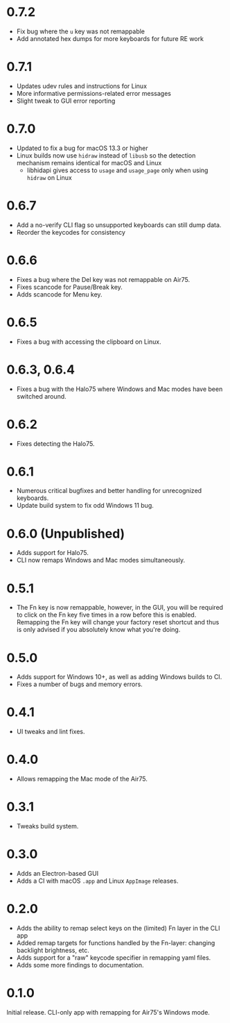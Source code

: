 # 0.7.2
- Fix bug where the `u` key was not remappable
- Add annotated hex dumps for more keyboards for future RE work

# 0.7.1
- Updates udev rules and instructions for Linux
- More informative permissions-related error messages
- Slight tweak to GUI error reporting

# 0.7.0
- Updated to fix a bug for macOS 13.3 or higher
- Linux builds now use `hidraw` instead of `libusb` so the detection mechanism
  remains identical for macOS and Linux
    - libhidapi gives access to `usage` and `usage_page` only when using `hidraw`
    on Linux

# 0.6.7
- Add a no-verify CLI flag so unsupported keyboards can still dump data.
- Reorder the keycodes for consistency

# 0.6.6
- Fixes a bug where the Del key was not remappable on Air75.
- Fixes scancode for Pause/Break key.
- Adds scancode for Menu key. 

# 0.6.5
- Fixes a bug with accessing the clipboard on Linux.

# 0.6.3, 0.6.4
- Fixes a bug with the Halo75 where Windows and Mac modes have been switched around.

# 0.6.2
- Fixes detecting the Halo75.

# 0.6.1
- Numerous critical bugfixes and better handling for unrecognized keyboards.
- Update build system to fix odd Windows 11 bug.

# 0.6.0 (Unpublished)
- Adds support for Halo75.
- CLI now remaps Windows and Mac modes simultaneously.

# 0.5.1
- The Fn key is now remappable, however, in the GUI, you will be required to click on the Fn key five times in a row before this is enabled. Remapping the Fn key will change your factory reset shortcut and thus is only advised if you absolutely know what you're doing.

# 0.5.0
- Adds support for Windows 10+, as well as adding Windows builds to CI.
- Fixes a number of bugs and memory errors.

# 0.4.1
- UI tweaks and lint fixes.

# 0.4.0
- Allows remapping the Mac mode of the Air75.

# 0.3.1
- Tweaks build system.

# 0.3.0
- Adds an Electron-based GUI
- Adds a CI with macOS `.app` and Linux `AppImage` releases.

# 0.2.0
- Adds the ability to remap select keys on the (limited) Fn layer in the CLI app
- Added remap targets for functions handled by the Fn-layer: changing backlight brightness, etc.
- Adds support for a "raw" keycode specifier in remapping yaml files.
- Adds some more findings to documentation.

# 0.1.0
Initial release. CLI-only app with remapping for Air75's Windows mode.